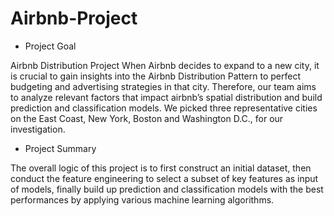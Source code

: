# Airbnb-Project

- Project Goal

Airbnb Distribution Project
When Airbnb decides to expand to a new city, it is crucial to gain insights into the Airbnb Distribution Pattern to perfect budgeting and advertising strategies in that city. Therefore, our team aims to analyze relevant factors that impact airbnb’s spatial distribution and build prediction and classification models. We picked three representative cities on the East Coast, New York, Boston and Washington D.C., for our investigation.

- Project Summary

The overall logic of this project is to first construct an initial dataset, then conduct the feature engineering to select a subset of key features as input of models, finally build up prediction and classification models with the best performances by applying various machine learning algorithms.
